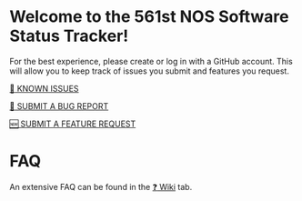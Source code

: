 # Welcome to the 561st NOS Software Status Tracker!

For the best experience, please create or log in with a GitHub account. This will allow you to keep track of issues you submit and features you request.

[:anger: KNOWN ISSUES](https://github.com/thackmaster/561softwarestatustracker/issues/)

[:bug: SUBMIT A BUG REPORT](https://github.com/thackmaster/561softwarestatustracker/issues/new?assignees=thackmaster&labels=bug&template=bug_report.yaml)

[:new: SUBMIT A FEATURE REQUEST](https://github.com/thackmaster/561softwarestatustracker/issues/new?assignees=thackmaster&labels=enhancement&template=feature_request.yaml)


# FAQ
An extensive FAQ can be found in the [:question: Wiki](https://github.com/thackmaster/561softwarestatustracker/wiki) tab.

